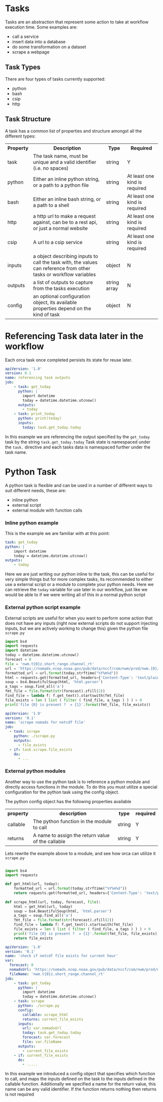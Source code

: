 # Tasks
Tasks are an abstraction that represent some action to take at workflow execution time. Some examples are:

* call a service
* insert data into a database
* do some transformation on a dataset
* scrape a webpage


## Task Types
There are four types of tasks currently supported: 

* python
* bash
* csip
* http

## Task Structure
A task has a common list of properties and structure amongst all the different types:

<table>
    <tr>
        <th> Property</th>
        <th> Description</th>
        <th> Type </th>
        <th> Required </th>
    </tr>
    <tr> 
        <td>task</td>
        <td>The task name, must be unique and a valid identifier (i.e. no spaces) </td>
        <td> string</td>
        <td>Y </td>        
    </tr>
    <tr> 
        <td>python</td>
        <td> Either an inline python string, or a path to a python file</td>
        <td> string</td>
        <td> At least one kind is required </td>        
    </tr>
    <tr> 
        <td>bash</td>
        <td> Either an inline bash string, or a path to a shell</td>
        <td> string</td>
        <td> At least one kind is required </td>        
    </tr>
        <tr> 
        <td>http</td>
        <td> a http url to make a request against, can be to a rest api, or just a normal website</td>
        <td> string</td>
        <td> At least one kind is required </td>        
    </tr>
    <tr> 
        <td>csip</td>
        <td> A url to a csip service</td>
        <td> string</td>
        <td> At least one kind is required </td>        
    </tr>
    <tr> 
        <td>inputs</td>
        <td> a object describing inputs to call the task with, the values can reference from other tasks or workflow variables</td>
        <td> object</td>
        <td>N </td>        
    </tr>
    <tr> 
        <td>outputs</td>
        <td> a list of outputs to capture from the tasks execution </td>
        <td> string array</td>
        <td>N </td>        
    </tr>
    <tr> 
        <td>config</td>
        <td> an optional configuration object, its available properties depend on the kind of task </td>
        <td> object </td>
        <td>N </td>        
    </tr>
</table>


# Referencing Task data later in the workflow
Each orca task once completed persists its state for reuse later.
```yaml
apiVersion: '1.0'
version: 0.1
name: referencing task outputs
job:
    - task: get_today
      python: |
        import datetime
        today = datetime.datetime.utcnow()
      outputs:
        - today
    - task: print_today
      python: print(today)
      inputs: 
        today: task.get_today.today

```
In this example we are referencing the output specified by the `get_today` task by the string `task.get_today.today`
Task state is namespaced under the `task.` directive and each tasks data is namespaced further under the task name.

# Python Task
A python task is flexible and can be used in a number of different ways to suit different needs, these are:
* inline python
* external script
* external module with function calls


### Inline python example
This is the example we are familiar with at this point:

```yaml
task: get_today
python: |
    import datetime
    today = datetime.datetime.utcnow()
outputs:
    - today

```
Here we are just writing our python inline to the task, this can be useful for very simple things but for more complex 
tasks, its recommended to either use a external script or a module to complete your python needs. Here we can retrieve
the `today` variable for use later in our workflow, just like we would be able to if we were writing all of this in 
a normal python script


### External python script example
External scripts are useful for when you want to perform some action that does not have any inputs (right now external 
scripts do not support injecting inputs, but we are actively working to change this)
given the python file 
`scrape.py`
```python
import bs4
import requests
import datetime
today = datetime.datetime.utcnow()
forecast = 0
file = 'nwm.t{0}z.short_range.channel_rt'
url = 'https://nomads.ncep.noaa.gov/pub/data/nccf/com/nwm/prod/nwm.{0}/short_range/'
formatted_url = url.format(today.strftime("%Y%m%d"))
html = requests.get(formatted_url, headers={'Content-Type': 'text/plain'}).content
soup = bs4.BeautifulSoup(html, 'html.parser')
a_tags = soup.find_all('a')
fmt_file = file.format(str(forecast).zfill(2))
find_file = lambda f: f.get_text().startswith(fmt_file)
file_exists = len ( list ( filter ( find_file, a_tags ) ) ) > 0
print('file {0} is present ?  = {1}'.format(fmt_file, file_exists))
```

```yaml
apiVersion: '1.0'
version: '0.1'
name: 'scrape nomads for netcdf file'
job:
  - task: scrape
    python: ./scrape.py
    outputs:
      - file_exists
  - if: task.scrape.file_exists
    do:
      - ...

```


### External python modules
Another way to use the python task is to reference a python module and directly access functions in the module. 
To do this you must utilize a special configuration for the python task using the config object.

The python config object has the following properties available
<table>
    <tr>
        <th> property </th>
        <th> description </th>
        <th> type </th>
        <th> required </th>
    </tr>
    <tr>
        <td> callable </td>
        <td> The python function in the module to call</td>
        <td> string </td>
        <td> Y </td>
    </tr>
    <tr>
        <td> returns </td>
        <td> A name to assign the return value of the callable</td>
        <td> string </td>
        <td> Y </td>
    </tr>
</table>

Lets rewrite the example above to a module, and see how orca can utilize it
`scrape.py`
```python

import bs4
import requests

def get_html(url, today):
    formatted_url = url.format(today.strftime("%Y%m%d"))
    return requests.get(formatted_url, headers={'Content-Type': 'text/plain'}).content
    
def scrape_html(url, today, forecast, file):
    html = get_html(url, today)
    soup = bs4.BeautifulSoup(html, 'html.parser')
    a_tags = soup.find_all('a')
    fmt_file = file.format(str(forecast).zfill(2))
    find_file = lambda f: f.get_text().startswith(fmt_file)
    file_exists = len ( list ( filter ( find_file, a_tags ) ) ) > 0
    print('file {0} is present ?  = {1}'.format(fmt_file, file_exists))
    return file_exists

``` 
```yaml
apiVersion: '1.0'
version: '0.1'
name: 'check if netcdf file exists for current hour'
var:
  forecast: 0
  nomadsUrl: 'https://nomads.ncep.noaa.gov/pub/data/nccf/com/nwm/prod/nwm.{0}/short_range/'
  fileName: 'nwm.t{0}z.short_range.channel_rt'
job:
    - task: get_today
      python: |
        import datetime
        today = datetime.datetime.utcnow()
    - task: scrape
      python: ./scrape.py
      config:
        callable: scrape_html
        returns: current_file_exists 
      inputs:
        url: var.nomadsUrl
        today: task.get_today.today
        forecast: var.forecast
        file: var.fileName
      outputs:
        - current_file_exists
    - if: current_file_exists
      do:
        - .....

```
In this example we introduced a config object that specifies which function to call, and maps the inputs defined on the task
to the inputs defined in the callable function. Additionally we specified a name for the return value, this name can be 
any valid identifier. If the function returns nothing then returns is not required